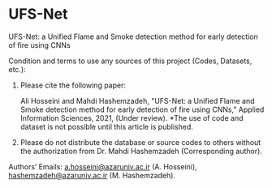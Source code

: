 # UFS-Net
UFS-Net: a Unified Flame and Smoke detection method for early detection of fire using CNNs

Condition and terms to use any sources of this project (Codes, Datasets, etc.):
1) Please cite the following paper:
    
   Ali Hosseini and Mahdi Hashemzadeh, "UFS-Net: a Unified Flame and Smoke detection method for early detection of fire using CNNs," Applied Information Sciences, 2021, (Under review).
*The use of code and dataset is not possible until this article is published.
2) Please do not distribute the database or source codes to others without the authorization from Dr. Mahdi Hashemzadeh (Corresponding author).

Authors’ Emails: a.hosseini@azaruniv.ac.ir (A. Hosseini), hashemzadeh@azaruniv.ac.ir (M. Hashemzadeh).
